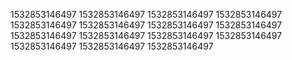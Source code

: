 1532853146497
1532853146497
1532853146497
1532853146497
1532853146497
1532853146497
1532853146497
1532853146497
1532853146497
1532853146497
1532853146497
1532853146497
1532853146497
1532853146497
1532853146497